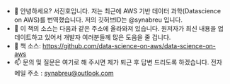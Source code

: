 - 👋 안녕하세요? 서진호입니다. 저는 최근에 AWS 기반 데이터 과학(Datascience on AWS)를 번역했습니다. 저의 깃허브ID는 @synabreu 입니다.
- 👀 이 책의 소스는 다음과 같은 주소에 올라와져 있습니다. 원저자가 최신 내용을 업데이트하고 있어서 개발자 여러분들께 많은 도움을 줄 겁니다.
- 🌱 책 소스: https://github.com/data-science-on-aws/data-science-on-aws 
- 📫 문의 및 질문은 여기로 해 주시면 제가 퇴근 후 답변 드리도록 하겠습니다.  전자메일 주소 : synabreu@outlook.com

<!---
synabreu/synabreu is a ✨ special ✨ repository because its `README.md` (this file) appears on your GitHub profile.
You can click the Preview link to take a look at your changes.
--->
